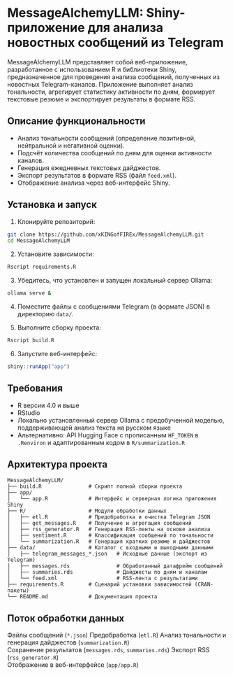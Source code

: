 
# MessageAlchemyLLM: Shiny-приложение для анализа новостных сообщений из Telegram

MessageAlchemyLLM представляет собой веб-приложение, разработанное с использованием R и библиотеки Shiny, предназначенное для проведения анализа сообщений, полученных из новостных Telegram-каналов. Приложение выполняет анализ тональности, агрегирует статистику активности по дням, формирует текстовые резюме и экспортирует результаты в формате RSS.

## Описание функциональности

- Анализ тональности сообщений (определение позитивной, нейтральной и негативной оценки).
- Подсчёт количества сообщений по дням для оценки активности каналов.
- Генерация ежедневных текстовых дайджестов.
- Экспорт результатов в формате RSS (файл `feed.xml`).
- Отображение анализа через веб-интерфейс Shiny.

## Установка и запуск

1. Клонируйте репозиторий:

```bash
git clone https://github.com/xKINGofFIREx/MessageAlchemyLLM.git
cd MessageAlchemyLLM
```

2. Установите зависимости:

```r
Rscript requirements.R
```

3. Убедитесь, что установлен и запущен локальный сервер Ollama:

```bash
ollama serve &
```

4. Поместите файлы с сообщениями Telegram (в формате JSON) в директорию `data/`.

5. Выполните сборку проекта:

```r
Rscript build.R
```

6. Запустите веб-интерфейс:

```r
shiny::runApp("app")
```

## Требования

- R версии 4.0 и выше
- RStudio
- Локально установленный сервер Ollama с предобученной моделью, поддерживающей анализ текста на русском языке
- Альтернативно: API Hugging Face с прописанным `HF_TOKEN` в `.Renviron` и адаптированным кодом в `R/summarization.R`

## Архитектура проекта

```
MessageAlchemyLLM/
├── build.R               # Скрипт полной сборки проекта
├── app/                  
│   └── app.R             # Интерфейс и серверная логика приложения Shiny
├── R/                    # Модули обработки данных
│   ├── etl.R             # Предобработка и очистка Telegram JSON
│   ├── get_messages.R    # Получение и агрегация сообщений
│   ├── rss_generator.R   # Генерация RSS-ленты на основе анализа
│   ├── sentiment.R       # Классификация сообщений по тональности
│   └── summarization.R   # Генерация кратких резюме и дайджестов
├── data/                 # Каталог с входными и выходными данными
│   ├── telegram_messages_*.json   # Исходные данные (экспорт из Telegram)
│   ├── messages.rds               # Обработанный датафрейм сообщений
│   ├── summaries.rds              # Дайджесты по дням и каналам
│   └── feed.xml                   # RSS-лента с результатами
├── requirements.R        # Сценарий установки зависимостей (CRAN-пакеты)
└── README.md             # Документация проекта
```

## Поток обработки данных

Файлы сообщений (`*.json`)
Предобработка (`etl.R`)
Анализ тональности и генерация дайджестов (`summarization.R`)  
Сохранение результатов (`messages.rds`, `summaries.rds`) 
Экспорт RSS (`rss_generator.R`)  
Отображение в веб-интерфейсе (`app/app.R`)
